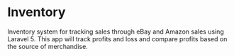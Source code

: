 # Inventory
Inventory system for tracking sales through eBay and Amazon sales using Laravel 5. This app will track profits and loss and compare profits based on the source of merchandise.
